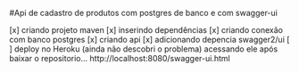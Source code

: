 #Api de cadastro de produtos com postgres de banco e com swagger-ui

[x] criando projeto maven
[x] inserindo dependências
[x] criando conexão com banco postgres
[x] criando api
[x] adicionando depencia swagger2/ui
[ ] deploy no Heroku (ainda não descobri o problema)
acessando ele após baixar o repositorio... http://localhost:8080/swagger-ui.html

